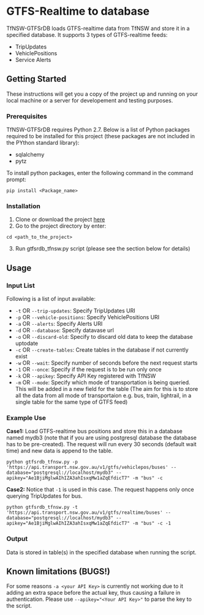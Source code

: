 # GTFS-Realtime to database

TfNSW-GTFSrDB loads GTFS-realtime data from TfNSW and store it in a specified database. It supports 3 types of GTFS-realtime feeds:

* TripUpdates
* VehiclePositions
* Service Alerts

## Getting Started
These instructions will get you a copy of the project up and running on your local machine or a server for developement and testing purposes.
 
### Prerequisites
TfNSW-GTFSrDB requires Python 2.7.
Below is a list of Python packages required to be installed for this project (these packages are not included in the PYthon standard library):

* sqlalchemy
* pytz

To install python packages, enter the following command in the command prompt:

```
pip install <Package_name>
```


### Installation
1. Clone or download the project [here](#https://github.com/tarasutjarittham/TfNSW_GTFSRDB)
2. Go to the project directory by enter:
```
cd <path_to_the_project>
```
3. Run gtfsrdb_tfnsw.py script (please see the section below for details)


## Usage

### Input List
Following is a list of input available:

* `-t` OR `--trip-updates`: Specify TripUpdates URI
* `-p` OR `--vehicle-positions`: Specify VehiclePositions URI
* `-a` OR `--alerts`: Specify Alerts URI
* `-d` OR `--database`: Specify datavase url
* `-o` OR `--discard-old`: Specify to discard old data to keep the database uptodate
* `-c` OR `--create-tables`: Create tables in the database if not currently exist
* `-w` OR `--wait`: Specify number of seconds before the next request starts
* `-1` OR `--once`: Specify if the request is to be run only once
* `-k` OR `--apikey`: Specify API Key registered with TfNSW
* `-m` OR `--mode`: Specify which mode of transportation is being queried. This will be added in a new field for the table (The aim for this is to store all the data from all mode of transportaion e.g. bus, train, lightrail, in a single table for the same type of GTFS feed)


### Example Use

**Case1:** Load GTFS-realtime bus positions and store this in a database named mydb3 (note that if you are using postgresql database the database has to be pre-created). The request will run every 30 seconds (default wait time) and new data is append to the table. 

```
python gtfsrdb_tfnsw.py -p 'https://api.transport.nsw.gov.au/v1/gtfs/vehiclepos/buses' --database="postgresql://localhost/mydb3" --apikey="Ae1BjiMglwAIhIZA3ahIsxqMw1aZqEfdicT7" -m "bus" -c

```

**Case2:** Notice that `-1` is used in this case. The request happens only once querying TripUpdates for bus.

```
python gtfsrdb_tfnsw.py -t 'https://api.transport.nsw.gov.au/v1/gtfs/realtime/buses' --database="postgresql://localhost/mydb3" --apikey="Ae1BjiMglwAIhIZA3ahIsxqMw1aZqEfdicT7" -m "bus" -c -1
```

### Output
Data is stored in table(s) in the specified database when running the script.

## Known limitations (BUGS!)
For some reasons `-a <your API Key>` is currently not working due to it adding an extra space before the actual key, thus causing a failure in authentication. Please use `--apikey="<Your API Key>"` to parse the key to the script.

